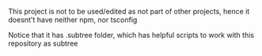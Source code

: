 This project is not to be used/edited as not part of other projects, hence it doesnt't have neither npm, nor tsconfig

Notice that it has .subtree folder, which has helpful scripts to work with this repository as subtree
